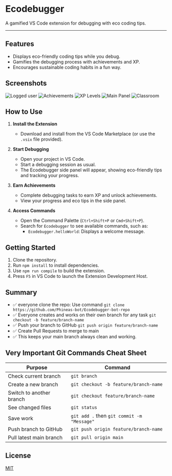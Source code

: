 # Ecodebugger

A gamified VS Code extension for debugging with eco coding tips.

---

## Features

- Displays eco-friendly coding tips while you debug.
- Gamifies the debugging process with achievements and XP.
- Encourages sustainable coding habits in a fun way.

## Screenshots

 ![Logged user](assets/ecdbg5.png)
 ![Achievements](assets/ecdbg2.png)
 ![XP Levels](assets/ecdbg3.png)
 ![Main Panel](assets/ecdbg4.png)
 ![Classroom](assets/ecdbg1.png)

 
 

## How to Use

1. **Install the Extension**  
   - Download and install from the VS Code Marketplace (or use the `.vsix` file provided).

2. **Start Debugging**  
   - Open your project in VS Code.
   - Start a debugging session as usual.
   - The Ecodebugger side panel will appear, showing eco-friendly tips and tracking your progress.

3. **Earn Achievements**  
   - Complete debugging tasks to earn XP and unlock achievements.
   - View your progress and eco tips in the side panel.

4. **Access Commands**  
   - Open the Command Palette (`Ctrl+Shift+P` or `Cmd+Shift+P`).
   - Search for `Ecodebugger` to see available commands, such as:
     - `Ecodebugger.helloWorld`: Displays a welcome message.

## Getting Started

1. Clone the repository.
2. Run `npm install` to install dependencies.
3. Use `npm run compile` to build the extension.
4. Press `F5` in VS Code to launch the Extension Development Host.

## Summary

- ✅ everyone clone the repo: Use command `git clone https://github.com/Phineas-bot/Ecodebugger-bot-repo`
- ✅ Everyone creates and works on their own branch for any task `git checkout -b feature/branch-name`
- ✅ Push your branch to GitHub `git push origin feature/branch-name`
- ✅ Create Pull Requests to merge to main 
- ✅ This keeps your main branch always clean and working.

## Very Important Git Commands Cheat Sheet

| Purpose                     | Command                                      |
|-----------------------------|----------------------------------------------|
| Check current branch        | `git branch`                                 |
| Create a new branch         | `git checkout -b feature/branch-name`        |
| Switch to another branch    | `git checkout feature/branch-name`           |
| See changed files           | `git status`                                 |
| Save work                   | `git add .` then `git commit -m "Message"`   |
| Push branch to GitHub       | `git push origin feature/branch-name`        |
| Pull latest main branch     | `git pull origin main`                       |

## License

[MIT](LICENSE)